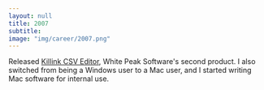 ```yaml
---
layout: null
title: 2007
subtitle:
image: "img/career/2007.png"
---
```

Released [Killink CSV Editor][1], White Peak Software's second product. I also switched from being a Windows user to a Mac user, and I started writing Mac software for internal use.

[1]: http://whitepeaksoftware.com/main/killink-csv-editor/index
